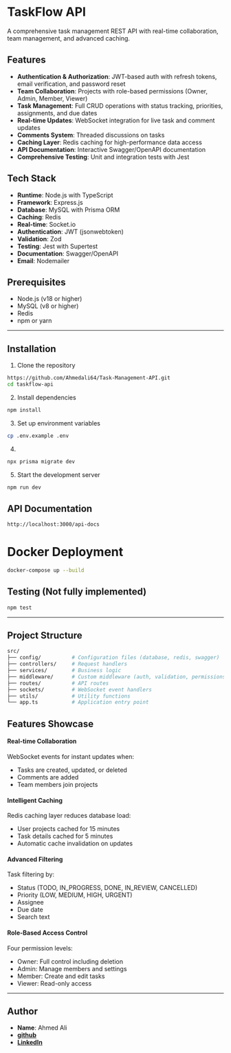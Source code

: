 # TaskFlow API

A comprehensive task management REST API with real-time collaboration, team management, and advanced caching.

## Features

- **Authentication & Authorization**: JWT-based auth with refresh tokens, email verification, and password reset
- **Team Collaboration**: Projects with role-based permissions (Owner, Admin, Member, Viewer)
- **Task Management**: Full CRUD operations with status tracking, priorities, assignments, and due dates
- **Real-time Updates**: WebSocket integration for live task and comment updates
- **Comments System**: Threaded discussions on tasks
- **Caching Layer**: Redis caching for high-performance data access
- **API Documentation**: Interactive Swagger/OpenAPI documentation
- **Comprehensive Testing**: Unit and integration tests with Jest

## Tech Stack

- **Runtime**: Node.js with TypeScript
- **Framework**: Express.js
- **Database**: MySQL with Prisma ORM
- **Caching**: Redis
- **Real-time**: Socket.io
- **Authentication**: JWT (jsonwebtoken)
- **Validation**: Zod
- **Testing**: Jest with Supertest
- **Documentation**: Swagger/OpenAPI
- **Email**: Nodemailer

## Prerequisites

- Node.js (v18 or higher)
- MySQL (v8 or higher)
- Redis
- npm or yarn

---

## Installation

1. Clone the repository
```bash
https://github.com/Ahmedali64/Task-Management-API.git
cd taskflow-api
```
2. Install dependencies

```bash
npm install
```

3. Set up environment variables
```bash
cp .env.example .env
```

4. 
```bash
npx prisma migrate dev
```

5. Start the development server

```bash
npm run dev
```

## API Documentation

```bash
http://localhost:3000/api-docs
```
# Docker Deployment

```bash
docker-compose up --build
```

## Testing (Not fully implemented)
```bash
npm test
```
---
##  Project Structure
```bash
src/
├── config/          # Configuration files (database, redis, swagger)
├── controllers/     # Request handlers
├── services/        # Business logic
├── middleware/      # Custom middleware (auth, validation, permissions)
├── routes/          # API routes
├── sockets/         # WebSocket event handlers
├── utils/           # Utility functions
└── app.ts           # Application entry point
```

## Features Showcase

#### Real-time Collaboration
WebSocket events for instant updates when:

* Tasks are created, updated, or deleted
* Comments are added
* Team members join projects

#### Intelligent Caching
Redis caching layer reduces database load:

* User projects cached for 15 minutes
* Task details cached for 5 minutes
* Automatic cache invalidation on updates

#### Advanced Filtering
Task filtering by:

* Status (TODO, IN_PROGRESS, DONE, IN_REVIEW, CANCELLED)
* Priority (LOW, MEDIUM, HIGH, URGENT)
* Assignee
* Due date
* Search text

#### Role-Based Access Control
Four permission levels:

* Owner: Full control including deletion
* Admin: Manage members and settings
* Member: Create and edit tasks
* Viewer: Read-only access

--- 
## Author
* **Name**: Ahmed Ali
*  [**github**](https://github.com/Ahmedali64)
*  [**LinkedIn**](www.linkedin.com/in/ahmed-ali-esmail)

